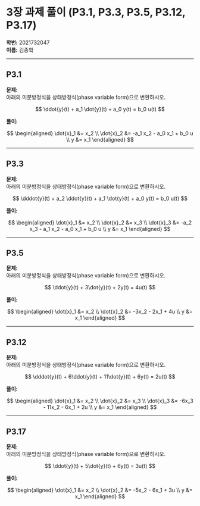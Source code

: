 # 3장 과제 풀이 (P3.1, P3.3, P3.5, P3.12, P3.17)

**학번:** 2021732047  
**이름:** 김종학

---

## P3.1

**문제:**  
아래의 미분방정식을 상태방정식(phase variable form)으로 변환하시오.

$$
\ddot{y}(t) + a_1 \dot{y}(t) + a_0 y(t) = b_0 u(t)
$$

**풀이:**  

$$
\begin{aligned}
\dot{x}_1 &= x_2 \\
\dot{x}_2 &= -a_1 x_2 - a_0 x_1 + b_0 u \\
y &= x_1
\end{aligned}
$$

---

## P3.3

**문제:**  
아래의 미분방정식을 상태방정식(phase variable form)으로 변환하시오.

$$
\dddot{y}(t) + a_2 \ddot{y}(t) + a_1 \dot{y}(t) + a_0 y(t) = b_0 u(t)
$$

**풀이:**  

$$
\begin{aligned}
\dot{x}_1 &= x_2 \\
\dot{x}_2 &= x_3 \\
\dot{x}_3 &= -a_2 x_3 - a_1 x_2 - a_0 x_1 + b_0 u \\
y &= x_1
\end{aligned}
$$

---

## P3.5

**문제:**  
아래의 미분방정식을 상태방정식(phase variable form)으로 변환하시오.

$$
\ddot{y}(t) + 3\dot{y}(t) + 2y(t) = 4u(t)
$$

**풀이:**  

$$
\begin{aligned}
\dot{x}_1 &= x_2 \\
\dot{x}_2 &= -3x_2 - 2x_1 + 4u \\
y &= x_1
\end{aligned}
$$

---

## P3.12

**문제:**  
아래의 미분방정식을 상태방정식(phase variable form)으로 변환하시오.

$$
\dddot{y}(t) + 6\ddot{y}(t) + 11\dot{y}(t) + 6y(t) = 2u(t)
$$

**풀이:**  

$$
\begin{aligned}
\dot{x}_1 &= x_2 \\
\dot{x}_2 &= x_3 \\
\dot{x}_3 &= -6x_3 - 11x_2 - 6x_1 + 2u \\
y &= x_1
\end{aligned}
$$

---

## P3.17

**문제:**  
아래의 미분방정식을 상태방정식(phase variable form)으로 변환하시오.

$$
\ddot{y}(t) + 5\dot{y}(t) + 6y(t) = 3u(t)
$$

**풀이:**  

$$
\begin{aligned}
\dot{x}_1 &= x_2 \\
\dot{x}_2 &= -5x_2 - 6x_1 + 3u \\
y &= x_1
\end{aligned}
$$
